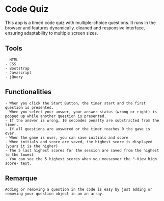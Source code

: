 # Code Quiz

This app is a timed code quiz with multiple-choice questions. It runs in the browser and features dynamically. cleaned and  responsive interface, ensuring adaptability to multiple screen sizes.

## Tools


```
- HTML
- CSS
- Bootstrap
- Javascript
- jQuery
```

## Functionalities

```
- When you click the Start Button, the timer start and the first question is presented.
- When you select your answer, your answer status (wrong or right) is popped up while another question is presented. 
- If the answer is wrong, 10 secondes penalty are substracted from the timer. 
- If all questions are answered or the timer reaches 0 the gave is over.
- When the game is over, you can save initials and score
- When initials and score are saved, the highest score is displayed (yours it is the higher)
- The 5 last highest scores for the session are saved from the highest to the lowest
- You can see the 5 highest scores when you mouseover the "-View high score- text.
```

## Remarque

```
Adding or removing a question in the code is easy by just adding or removing your question object in an an array. 
```



